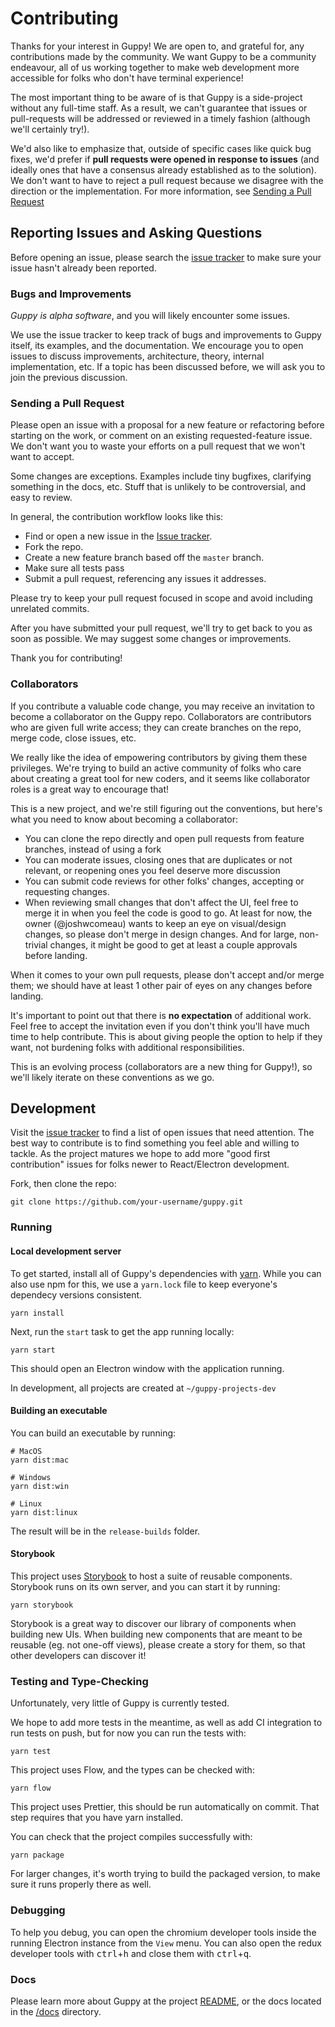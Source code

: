 # Contributing

Thanks for your interest in Guppy! We are open to, and grateful for, any contributions made by the community. We want Guppy to be a community endeavour, all of us working together to make web development more accessible for folks who don't have terminal experience!

The most important thing to be aware of is that Guppy is a side-project without any full-time staff. As a result, we can't guarantee that issues or pull-requests will be addressed or reviewed in a timely fashion (although we'll certainly try!).

We'd also like to emphasize that, outside of specific cases like quick bug fixes, we'd prefer if **pull requests were opened in response to issues** (and ideally ones that have a consensus already established as to the solution). We don't want to have to reject a pull request because we disagree with the direction or the implementation. For more information, see [Sending a Pull Request](https://github.com/joshwcomeau/guppy/blob/master/CONTRIBUTING.md#sending-a-pull-request)

## Reporting Issues and Asking Questions

Before opening an issue, please search the [issue tracker](https://github.com/joshwcomeau/guppy/issues) to make sure your issue hasn't already been reported.

### Bugs and Improvements

_Guppy is alpha software_, and you will likely encounter some issues.

We use the issue tracker to keep track of bugs and improvements to Guppy itself, its examples, and the documentation. We encourage you to open issues to discuss improvements, architecture, theory, internal implementation, etc. If a topic has been discussed before, we will ask you to join the previous discussion.

### Sending a Pull Request

Please open an issue with a proposal for a new feature or refactoring before starting on the work, or comment on an existing requested-feature issue. We don't want you to waste your efforts on a pull request that we won't want to accept.

Some changes are exceptions. Examples include tiny bugfixes, clarifying something in the docs, etc. Stuff that is unlikely to be controversial, and easy to review.

In general, the contribution workflow looks like this:

- Find or open a new issue in the [Issue tracker](https://github.com/joshwcomeau/guppy/issues).
- Fork the repo.
- Create a new feature branch based off the `master` branch.
- Make sure all tests pass
- Submit a pull request, referencing any issues it addresses.

Please try to keep your pull request focused in scope and avoid including unrelated commits.

After you have submitted your pull request, we'll try to get back to you as soon as possible. We may suggest some changes or improvements.

Thank you for contributing!

### Collaborators

If you contribute a valuable code change, you may receive an invitation to become a collaborator on the Guppy repo. Collaborators are contributors who are given full write access; they can create branches on the repo, merge code, close issues, etc.

We really like the idea of empowering contributors by giving them these privileges. We're trying to build an active community of folks who care about creating a great tool for new coders, and it seems like collaborator roles is a great way to encourage that!

This is a new project, and we're still figuring out the conventions, but here's what you need to know about becoming a collaborator:

- You can clone the repo directly and open pull requests from feature branches, instead of using a fork
- You can moderate issues, closing ones that are duplicates or not relevant, or reopening ones you feel deserve more discussion
- You can submit code reviews for other folks' changes, accepting or requesting changes.
- When reviewing small changes that don't affect the UI, feel free to merge it in when you feel the code is good to go. At least for now, the owner (@joshwcomeau) wants to keep an eye on visual/design changes, so please don't merge in design changes. And for large, non-trivial changes, it might be good to get at least a couple approvals before landing.

When it comes to your own pull requests, please don't accept and/or merge them; we should have at least 1 other pair of eyes on any changes before landing.

It's important to point out that there is **no expectation** of additional work. Feel free to accept the invitation even if you don't think you'll have much time to help contribute. This is about giving people the option to help if they want, not burdening folks with additional responsibilities.

This is an evolving process (collaborators are a new thing for Guppy!), so we'll likely iterate on these conventions as we go.

## Development

Visit the [issue tracker](https://github.com/joshwcomeau/guppy/issues) to find a list of open issues that need attention. The best way to contribute is to find something you feel able and willing to tackle. As the project matures we hope to add more "good first contribution" issues for folks newer to React/Electron development.

Fork, then clone the repo:

```
git clone https://github.com/your-username/guppy.git
```

### Running

#### Local development server

To get started, install all of Guppy's dependencies with [yarn](https://yarnpkg.com/en/docs/getting-started). While you can also use npm for this, we use a `yarn.lock` file to keep everyone's dependecy versions consistent.

```
yarn install
```

Next, run the `start` task to get the app running locally:

```
yarn start
```

This should open an Electron window with the application running.

In development, all projects are created at `~/guppy-projects-dev`

#### Building an executable

You can build an executable by running:

```
# MacOS
yarn dist:mac

# Windows
yarn dist:win

# Linux
yarn dist:linux
```

The result will be in the `release-builds` folder.

#### Storybook

This project uses [Storybook](https://github.com/storybooks/storybook) to host a suite of reusable components. Storybook runs on its own server, and you can start it by running:

```
yarn storybook
```

Storybook is a great way to discover our library of components when building new UIs. When building new components that are meant to be reusable (eg. not one-off views), please create a story for them, so that other developers can discover it!


### Testing and Type-Checking

Unfortunately, very little of Guppy is currently tested.

We hope to add more tests in the meantime, as well as add CI integration to run tests on push, but for now you can run the tests with:

```
yarn test
```

This project uses Flow, and the types can be checked with:

```
yarn flow
```

This project uses Prettier, this should be run automatically on commit. That step requires that you have yarn installed.

You can check that the project compiles successfully with:

```
yarn package
```

For larger changes, it's worth trying to build the packaged version, to make sure it runs properly there as well.

### Debugging

To help you debug, you can open the chromium developer tools inside the running Electron instance from the `View` menu. You can also open the redux developer tools with <kbd>ctrl</kbd>+<kbd>h</kbd> and close them with <kbd>ctrl</kbd>+<kbd>q</kbd>.

### Docs

Please learn more about Guppy at the project [README](https://github.com/joshwcomeau/guppy/blob/master/README.md), or the docs located in the [/docs](https://github.com/joshwcomeau/guppy/tree/master/docs) directory.
